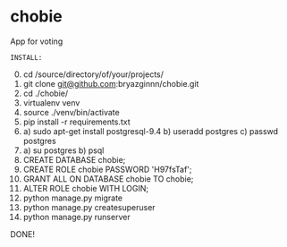 # chobie
App for voting

    INSTALL:

0)  cd /source/directory/of/your/projects/
1)  git clone git@github.com:bryazginnn/chobie.git
2)  cd ./chobie/
3)  virtualenv venv
4)  source ./venv/bin/activate
5)  pip install -r requirements.txt
6)  <install PostgreSQL>
     a) sudo apt-get install postgresql-9.4
     b) useradd postgres
     c) passwd postgres 
7)  <open psql>
     a) su postgres
     b) psql
8)  CREATE DATABASE chobie;
9)  CREATE ROLE chobie PASSWORD 'H97fsTaf';
10) GRANT ALL ON DATABASE chobie TO chobie;
11) ALTER ROLE chobie WITH LOGIN;
12) python manage.py migrate
13) python manage.py createsuperuser
14) python manage.py runserver
 
  DONE!

